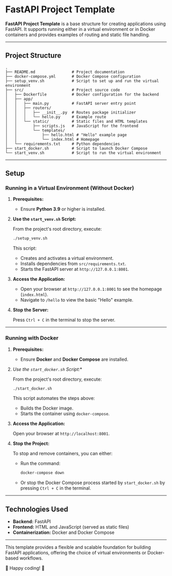 # FastAPI Project Template

**FastAPI Project Template** is a base structure for creating applications using FastAPI. It supports running either in a virtual environment or in Docker containers and provides examples of routing and static file handling.

---

## Project Structure

```plaintext
.
├── README.md                # Project documentation
├── docker-compose.yml       # Docker Compose configuration
├── setup_venv.sh            # Script to set up and run the virtual environment
├── src/                     # Project source code
│   ├── Dockerfile           # Docker configuration for the backend
│   ├── app/
│   │   ├── main.py          # FastAPI server entry point
│   │   ├── routers/
│   │   │   ├── __init__.py  # Routes package initializer
│   │   │   └── hello.py     # Example route
│   │   └── static/          # Static files and HTML templates
│   │       ├── scripts.js   # JavaScript for the frontend
│   │       └── templates/
│   │           ├── hello.html # "Hello" example page
│   │           └── index.html # Homepage
│   └── requirements.txt     # Python dependencies
├── start_docker.sh          # Script to launch Docker Compose
└── start_venv.sh            # Script to run the virtual environment
```

---

## Setup

### Running in a Virtual Environment (Without Docker)

1. **Prerequisites:**
   - Ensure **Python 3.9** or higher is installed.

2. **Use the `start_venv.sh` Script:**

   From the project's root directory, execute:

   ```bash
   ./setup_venv.sh
   ```

   This script:
   - Creates and activates a virtual environment.
   - Installs dependencies from `src/requirements.txt`.
   - Starts the FastAPI server at `http://127.0.0.1:8001`.

3. **Access the Application:**

   - Open your browser at `http://127.0.0.1:8001` to see the homepage (`index.html`).
   - Navigate to `/hello` to view the basic "Hello" example.

4. **Stop the Server:**

   Press `Ctrl + C` in the terminal to stop the server.

---

### Running with Docker

1. **Prerequisites:**
   - Ensure **Docker** and **Docker Compose** are installed.

2. *Use the `start_docker.sh` Script:**

   From the project's root directory, execute:

   ```bash
   ./start_docker.sh
   ```

   This script automates the steps above:
   - Builds the Docker image.
   - Starts the container using `docker-compose`.

4. **Access the Application:**

   Open your browser at `http://localhost:8001`.

5. **Stop the Project:**

   To stop and remove containers, you can either:
   - Run the command:
     ```bash
     docker-compose down
     ```
   - Or stop the Docker Compose process started by `start_docker.sh` by pressing `Ctrl + C` in the terminal.

---

## Technologies Used

- **Backend:** FastAPI
- **Frontend:** HTML and JavaScript (served as static files)
- **Containerization:** Docker and Docker Compose

---

This template provides a flexible and scalable foundation for building FastAPI applications, offering the choice of virtual environments or Docker-based workflows.

🎉 Happy coding! 🎉

